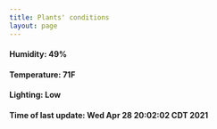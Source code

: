 ```yaml
---
title: Plants' conditions
layout: page
---
```



#### Humidity: 49%
#### Temperature: 71F
#### Lighting: Low
#### Time of last update: Wed Apr 28 20:02:02 CDT 2021
